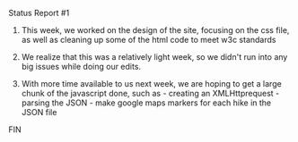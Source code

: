 Status Report #1

1) This week, we worked on the design of the site, focusing on the css file,
        as well as cleaning up some of the html code to meet w3c standards

2) We realize that this was a relatively light week, so we didn't run into any
        big issues while doing our edits.

3) With more time available to us next week, we are hoping to get a large
        chunk of the javascript done, such as
                - creating an XMLHttprequest
                - parsing the JSON
                - make google maps markers for each hike in the JSON file

FIN